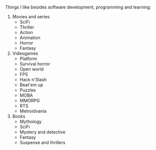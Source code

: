 Things I like besides software development, programming and learning:

1. Movies and series
   * SciFi
   * Thriller
   * Action
   * Animation
   * Horror
   * Fantasy
2. Videogames
   * Platform
   * Survival horror
   * Open world
   * FPS
   * Hack n'Slash
   * Beat'em up
   * Puzzles
   * MOBA
   * MMORPG
   * RTS
   * Metroidvania
3. Books
   * Mythology
   * SciFi
   * Mystery and detective
   * Fantasy
   * Suspense and thrillers
